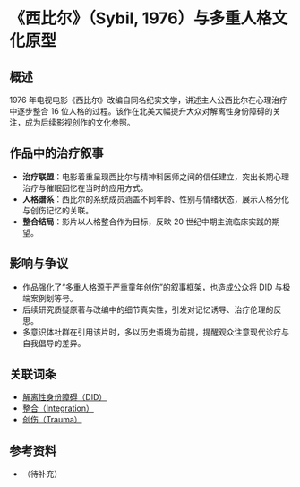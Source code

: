 # 《西比尔》（Sybil, 1976）与多重人格文化原型

## 概述

1976 年电视电影《西比尔》改编自同名纪实文学，讲述主人公西比尔在心理治疗中逐步整合 16 位人格的过程。该作在北美大幅提升大众对解离性身份障碍的关注，成为后续影视创作的文化参照。

## 作品中的治疗叙事

- **治疗联盟**：电影着重呈现西比尔与精神科医师之间的信任建立，突出长期心理治疗与催眠回忆在当时的应用方式。
- **人格谱系**：西比尔的系统成员涵盖不同年龄、性别与情绪状态，展示人格分化与创伤记忆的关联。
- **整合结局**：影片以人格整合作为目标，反映 20 世纪中期主流临床实践的期望。

## 影响与争议

- 作品强化了“多重人格源于严重童年创伤”的叙事框架，也造成公众将 DID 与极端案例划等号。
- 后续研究质疑原著与改编中的细节真实性，引发对记忆诱导、治疗伦理的反思。
- 多意识体社群在引用该片时，多以历史语境为前提，提醒观众注意现代诊疗与自我倡导的差异。

## 关联词条

- [解离性身份障碍（DID）](entries/诊断与临床/DID.md)
- [整合（Integration）](entries/系统体验与机制/Integration.md)
- [创伤（Trauma）](entries/诊断与临床/Trauma.md)

## 参考资料

- （待补充）
